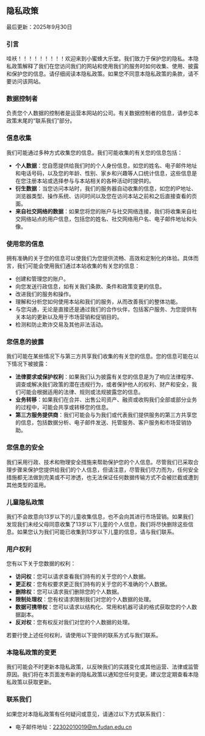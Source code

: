 ## 隐私政策

最后更新：2025年9月30日

### 引言

哇袄！！！！！！！！！欢迎来到小蜜蜂大乐堂。我们致力于保护您的隐私。本隐私政策解释了我们在您访问我们的网站和使用我们的服务时如何收集、使用、披露和保护您的信息。请仔细阅读本隐私政策。如果您不同意本隐私政策的条款，请不要访问该网站。

### 数据控制者

负责您个人数据的控制者是运营本网站的公司。有关数据控制者的信息，请参见本政策末尾的“联系我们”部分。

### 信息收集

我们可能通过多种方式收集您的信息。我们可能收集的有关您的信息包括：

- **个人数据**：您自愿提供给我们时的个人身份信息，如您的姓名、电子邮件地址和电话号码，以及您的年龄、性别、家乡和兴趣等人口统计信息，这些信息是在您注册本站或选择参与与本站相关的各种活动时提供的。
- **衍生数据**：当您访问本站时，我们的服务器自动收集的信息，如您的IP地址、浏览器类型、操作系统、访问时间以及您在访问本站之前和之后直接查看的页面。
- **来自社交网络的数据**：如果您将您的账户与社交网络连接，我们将收集来自社交网络站点的用户信息，包括您的姓名、社交网络用户名、电子邮件地址和头像。

### 使用您的信息

拥有准确的关于您的信息可以使我们为您提供流畅、高效和定制化的体验。具体而言，我们可能会使用我们通过本站收集的有关您的信息：

- 创建和管理您的账户。
- 向您发送行政信息，如有关我们条款、条件和政策变更的信息。
- 改进我们的服务和操作。
- 理解和分析您如何使用本站和我们的服务，从而改善我们的整体功能。
- 与您沟通，无论是直接还是通过我们的合作伙伴，包括客户服务、为您提供有关本站的更新以及用于市场营销和促销目的。
- 检测和防止欺诈交易及其他非法活动。

### 您信息的披露

我们可能在某些情况下与第三方共享我们收集的有关您的信息。您的信息可能在以下情况下被披露：

- **法律要求或保护权利**：如果我们认为披露有关您的信息是为了响应法律程序、调查或解决我们政策的潜在违规行为，或者保护他人的权利、财产和安全，我们可能会根据适用的法律、规则或法规披露您的信息。
- **业务转移**：如果我们在合并、出售公司资产、融资或收购我们全部或部分业务的过程中，可能会共享或转移您的信息。
- **第三方服务提供商**：我们可能会与为我们或代表我们提供服务的第三方共享您的信息，包括数据分析、电子邮件发送、托管服务、客户服务和市场营销协助。

### 您信息的安全

我们采用行政、技术和物理安全措施来帮助保护您的个人信息。尽管我们已采取合理步骤来保护您提供给我们的个人信息，但请注意，尽管我们尽力而为，任何安全措施都无法做到完美或不可渗透，也无法保证任何数据传输方式不会被拦截或遭到其他类型的滥用。

### 儿童隐私政策

我们不会故意向13岁以下的儿童收集信息，也不会向其进行市场营销。如果我们发现我们未经父母同意收集了13岁以下儿童的个人信息，我们将尽快删除这些信息。如果您认为我们可能已收集到13岁以下儿童的信息，请与我们联系。

### 用户权利

您有以下关于您数据的权利：

- **访问权**：您可以请求查看我们持有的关于您的个人数据。
- **更正权**：您有权要求更正我们持有的关于您的不准确的个人数据。
- **删除权**：您可以请求我们删除您的个人数据。
- **限制处理权**：您有权请求限制我们对您的个人数据的处理。
- **数据可携带权**：您可以请求以结构化、常用和机器可读的格式获取您的个人数据副本。
- **反对权**：您有权反对我们对您的个人数据的处理。

若要行使上述任何权利，请使用以下提供的联系方式与我们联系。

### 本隐私政策的变更

我们可能会不时更新本隐私政策，以反映我们的实践变化或其他运营、法律或监管原因。我们将在本页面发布新的隐私政策以通知您任何变更。建议您定期查看本隐私政策以获取更新。

### 联系我们

如果您对本隐私政策有任何疑问或意见，请通过以下方式联系我们：

- 电子邮件地址：22302010019@m.fudan.edu.cn
